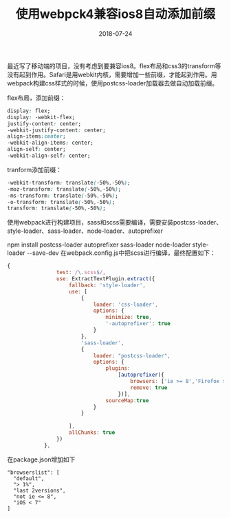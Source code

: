 ﻿---
title: 使用webpck4兼容ios8自动添加前缀
date: 2018-07-24
---

最近写了移动端的项目，没有考虑到要兼容ios8。flex布局和css3的transform等没有起到作用。Safari是用webkit内核，需要增加一些前缀，才能起到作用。用webpack构建css样式的时候，使用postcss-loader加载器去做自动加载前缀。

  flex布局，添加前缀：
```css
display: flex;
display: -webkit-flex; 
justify-content: center;
-webkit-justify-content: center;
align-items:center;
-webkit-align-items: center;
align-self: center;
-webkit-align-self: center;
```

  tranform添加前缀：
```css
-webkit-transform: translate(-50%,-50%);
-moz-transform: translate(-50%,-50%);
-ms-transform: translate(-50%,-50%);
-o-transform: translate(-50%,-50%);
transform: translate(-50%,-50%);
```
使用webpack进行构建项目，sass和scss需要编译，需要安装postcss-loader、style-loader、sass-loader、node-loader、autoprefixer

npm install postcss-loader autoprefixer sass-loader node-loader style-loader --save-dev
  在webpack.config.js中把scss进行编译，最终配置如下：
```js
{
                test: /\.scss$/,
                use: ExtractTextPlugin.extract({
                    fallback: 'style-loader',
                    use: [
                        { 
                            loader: 'css-loader', 
                            options: { 
                                minimize: true,
                                '-autoprefixer': true
                            } 
                        },
                        'sass-loader',
                        {
                            loader: "postcss-loader",
                            options: {
                                plugins: 
                                    [autoprefixer({
                                        browsers: ['ie >= 8','Firefox >= 20', 'Safari >= 5', 'Android >= 4','Ios >= 6', 'last 4 version'],
                                        remove: true
                                    })],
                                sourceMap:true
                            }
                        }
                        
                    ],
                    allChunks: true
                })
            },
```
在package.json增加如下
```package
"browserslist": [
  "default",
  "> 1%",
  "last 2versions",
  "not ie <= 8",
  "iOS < 7"
]
```




